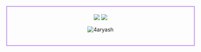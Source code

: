 <div align="center" style="border: 2px solid #BF91F3; padding: 20px; max-width: 600px; margin: 0 auto;">
  <img src="https://i.pinimg.com/originals/a4/b2/cf/a4b2cf52d8ed2e49e10c7eecca6777a3.gif" />
  <img src="https://github-readme-streak-stats.herokuapp.com?user=4aryash&theme=ads-juicy-fresh	&hide_border=true&background=FFFFFF00">
  <p align="center"> <img src="https://komarev.com/ghpvc/?username=4aryash&color=blueviolet" alt="4aryash" /> </p>
</div>
